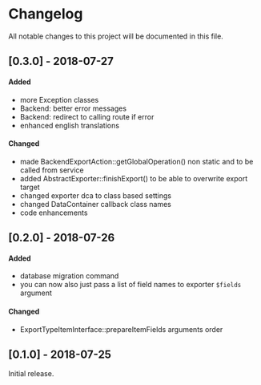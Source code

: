 # Changelog
All notable changes to this project will be documented in this file.

## [0.3.0] - 2018-07-27

#### Added
* more Exception classes
* Backend: better error messages
* Backend: redirect to calling route if error
* enhanced english translations

#### Changed
* made BackendExportAction::getGlobalOperation() non static and to be called from service
* added AbstractExporter::finishExport() to be able to overwrite export target
* changed exporter dca to class based settings
* changed DataContainer callback class names
* code enhancements

## [0.2.0] - 2018-07-26

#### Added 
* database migration command
* you can now also just pass a list of field names to exporter `$fields` argument

#### Changed
* ExportTypeItemInterface::prepareItemFields arguments order

## [0.1.0] - 2018-07-25

Initial release.